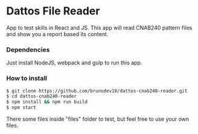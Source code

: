 # Dattos File Reader

App to test skills in React and JS.
This app will read CNAB240 pattern files and show you a report based its content.

### Dependencies

Just install NodeJS, webpack and gulp to run this app.

### How to install

```sh
$ git clone https://github.com/brunodev18/dattos-cnab240-reader.git
$ cd dattos-cnab240-reader
$ npm install && npm run build
$ npm start
```
There some files inside "files" folder to test, but feel free to use your own files.